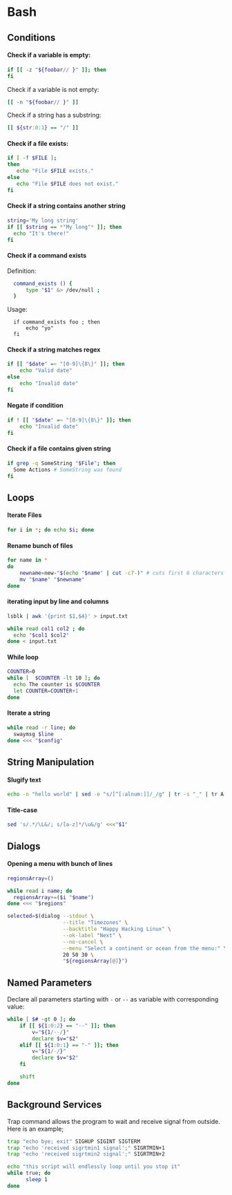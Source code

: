 # Bash

## Conditions

#### Check if a variable is empty:

```bash
if [[ -z "${foobar// }" ]]; then
fi
```

Check if a variable is not empty:

```bash
[[ -n "${foobar// }" ]]
```

Check if a string has a substring:

```bash
[[ ${str:0:1} == "/" ]]
```


#### Check if a file exists:

```bash
if [ -f $FILE ];
then
   echo "File $FILE exists."
else
   echo "File $FILE does not exist."
fi
```

#### Check if a string contains another string

```bash
string='My long string'
if [[ $string == *"My long"* ]]; then
  echo "It's there!"
fi
```

#### Check if a command exists

Definition:
```bash
  command_exists () {
      type "$1" &> /dev/null ;
  }
```

Usage:

```
  if command_exists foo ; then
      echo "yo"
  fi
```

#### Check if a string matches regex

```bash
if [[ "$date" =~ "[0-9]\{8\}" ]]; then
    echo "Valid date"
else
    echo "Invalid date"
fi
```


#### Negate if condition

```bash
if ! [[ "$date" =~ "[0-9]\{8\}" ]]; then
    echo "Invalid date"
fi
```

#### Check if a file contains given string

```bash
if grep -q SomeString "$File"; then
  Some Actions # SomeString was found
fi
```

## Loops

#### Iterate Files

```bash
for i in *; do echo $i; done
```

#### Rename bunch of files

```bash
for name in *
do
    newname=new-"$(echo "$name" | cut -c7-)" # cuts first 6 characters
    mv "$name" "$newname"
done
```

#### iterating input by line and columns

```bash
lsblk | awk '{print $1,$4}' > input.txt

while read col1 col2 ; do
  echo "$col1 $col2"
done < input.txt
```

#### While loop

```bash
COUNTER=0
while [  $COUNTER -lt 10 ]; do
  echo The counter is $COUNTER
  let COUNTER=COUNTER+1
done
```

#### Iterate a string

```bash
while read -r line; do
  swaymsg $line
done <<< "$config"
```

## String Manipulation

#### Slugify text

```bash
echo -n "hello world" | sed -e "s/[^[:alnum:]]/_/g" | tr -s "_" | tr A-Z a-z
```

#### Title-case

```bash
sed 's/.*/\L&/; s/[a-z]*/\u&/g' <<<"$1"    
```

## Dialogs

#### Opening a menu with bunch of lines

```bash
regionsArray=()

while read i name; do
  regionsArray+=($i "$name")
done <<< "$regions"

selected=$(dialog --stdout \
                  --title "Timezones" \
                  --backtitle "Happy Hacking Linux" \
                  --ok-label "Next" \
                  --no-cancel \
                  --menu "Select a continent or ocean from the menu:" \
                  20 50 30 \
                  "${regionsArray[@]}")
```

## Named Parameters

Declare all parameters starting with `-` or `--` as variable with corresponding value:

```bash
while [ $# -gt 0 ]; do
    if [[ ${1:0:2} == "--" ]]; then
        v="${1/--/}"
        declare $v="$2"
    elif [[ ${1:0:1} == "-" ]]; then
        v="${1/-/}"
        declare $v="$2"
    fi

    shift
done
```

## Background Services

Trap command allows the program to wait and receive signal from outside. Here is an example;

```bash
trap "echo bye; exit" SIGHUP SIGINT SIGTERM
trap "echo 'received sigrtmin1 signal';" SIGRTMIN+1
trap "echo 'received sigrtmin2 signal';" SIGRTMIN+2

echo "this script will endlessly loop until you stop it"
while true; do
	  sleep 1
done
```
